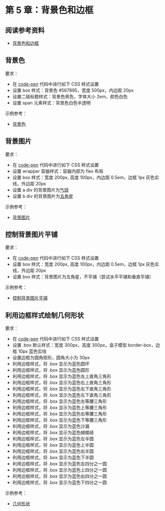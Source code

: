 # 第 5 章：背景色和边框

## 阅读参考资料

- [背景色和边框](https://developer.mozilla.org/zh-CN/docs/Learn/CSS/Building_blocks/Backgrounds_and_borders)

## 背景色

要求：
- 在 [code-pen](https://codepen.io/wangding/pen/LYWGXgQ?editors=1100) 代码中进行如下 CSS 样式设置
- 设置 box 样式：背景色 #567895，宽度 500px，内边距 20px
- 设置二级标题样式：背景色黑色，字体大小 2em，颜色白色
- 设置 span 元素样式：背景色白色半透明

示例参考：
- [背景色](https://wangding.github.io/css-demo/04-background-border/01-background-color.html)

## 背景图片

要求：
- 在 [code-pen](https://codepen.io/wangding/pen/eYvJbyV?editors=1100) 代码中进行如下 CSS 样式设置
- 设置 wrapper 容器样式：容器内部为 flex 布局
- 设置 box 样式：宽度 200px, 高度 100px，内边距 0.5em，边框 1px 灰色实线，外边距 20px
- 设置 a div 的背景图片为[气球](https://mdn.github.io/css-examples/learn/backgrounds-borders/balloons.jpg)
- 设置 b div 的背景图片为[五角星](https://mdn.github.io/css-examples/learn/backgrounds-borders/star.png)

示例参考：
- [背景图片](https://wangding.github.io/css-demo/04-background-border/02-background-image.html)

## 控制背景图片平铺

要求：
- 在 [code-pen](https://codepen.io/wangding/pen/bGqEOxB?editors=1100) 代码中进行如下 CSS 样式设置
- 设置 box 样式：宽度 200px, 高度 100px，内边距 0.5em，边框 1px 灰色实线，外边距 20px
- 设置 box 样式：背景图片为五角星，不平铺（尝试水平平铺和垂直平铺）

示例参考：
- [控制背景图片平铺](https://wangding.github.io/css-demo/04-background-border/03-background-repeat.html)

## 利用边框样式绘制几何形状

要求：
- 在 [code-pen](https://codepen.io/wangding/pen/vYxXWEG?editors=1100) 代码中进行如下 CSS 样式设置
- 设置 .box 默认样式：宽度 300px，高度 300px，盒子模型 border-box，边框 10px 蓝色实线
- 设置边框为圆角矩形，圆角大小为 30px
- 利用边框样式，将 .box 显示为蓝色圆环
- 利用边框样式，将 .box 显示为蓝色圆形
- 利用边框样式，将 .box 显示为蓝色左上直角三角形
- 利用边框样式，将 .box 显示为蓝色右上直角三角形
- 利用边框样式，将 .box 显示为蓝色右下直角三角形
- 利用边框样式，将 .box 显示为蓝色左下直角三角形
- 利用边框样式，将 .box 显示为蓝色左等腰三角形
- 利用边框样式，将 .box 显示为蓝色上等腰三角形
- 利用边框样式，将 .box 显示为蓝色右等腰三角形
- 利用边框样式，将 .box 显示为蓝色下等腰三角形
- 利用边框样式，将 .box 显示为蓝色沙漏
- 利用边框样式，将 .box 显示为蓝色蝴蝶结
- 利用边框样式，将 .box 显示为蓝色左半圆
- 利用边框样式，将 .box 显示为蓝色上半圆
- 利用边框样式，将 .box 显示为蓝色右半圆
- 利用边框样式，将 .box 显示为蓝色下半圆
- 利用边框样式，将 .box 显示为蓝色左四分之一圆
- 利用边框样式，将 .box 显示为蓝色上四分之一圆
- 利用边框样式，将 .box 显示为蓝色右四分之一圆
- 利用边框样式，将 .box 显示为蓝色下四分之一圆

示例参考：
- [几何形状](https://wangding.github.io/css-demo/04-background-border/04-border.html)
